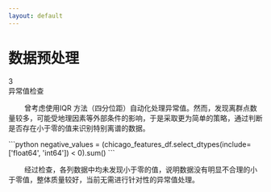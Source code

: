 ```yaml
---
layout: default
---
```


<div class="bg-white bg-opacity-80 p-6 rounded-lg mx-auto my-4 w-9/10 h-9/10">
  <div class="flex items-center justify-center mb-2">
    <h1 class="text-2xl font-bold text-gray-600">数据预处理</h1>
  </div>

  <div class="w-full bg-gradient-to-br from-gray-50 to-white rounded-lg shadow-sm p-3">
    <div class="flex items-center mb-3">
      <div class="w-5 h-5 rounded-full bg-purple-100 flex items-center justify-center mr-2">
        <span class="text-purple-500 font-medium text-sm">3</span>
      </div>
      <div class="text-lg font-medium text-gray-700">异常值检查</div>
    </div>
    <div class="mt-2 text-base text-gray-600">
      <p class="leading-relaxed">
        &nbsp;&nbsp;&nbsp;&nbsp;&nbsp;&nbsp;&nbsp;&nbsp;曾考虑使用<span class="text-pink-500 font-medium">IQR 方法（四分位距）</span>自动化处理异常值。然而，发现<span class="text-blue-500 font-medium">离群点数量较多</span>，可能受<span class="text-purple-500 font-medium">地理因素</span>等外部条件的影响，于是采取更为简单的策略，通过判断<span class="text-green-500 font-medium">是否存在小于零的值</span>来识别特别离谱的数据。
      </p>
    </div>
    <div class="bg-gray-50 p-2 rounded-lg font-mono text-base text-gray-700 my-3">
```python
negative_values = (chicago_features_df.select_dtypes(include=['float64', 'int64']) < 0).sum()
```
    </div>
    <div class="mt-2 text-base text-gray-600">
      <p class="leading-relaxed">
        &nbsp;&nbsp;&nbsp;&nbsp;&nbsp;&nbsp;&nbsp;&nbsp;经过检查，各列数据中均<span class="text-pink-500 font-medium">未发现</span>小于零的值，说明数据没有明显不合理的小于零值，整体质量较好，当前无需进行针对性的异常值处理。
      </p>
    </div>
  </div>
</div>